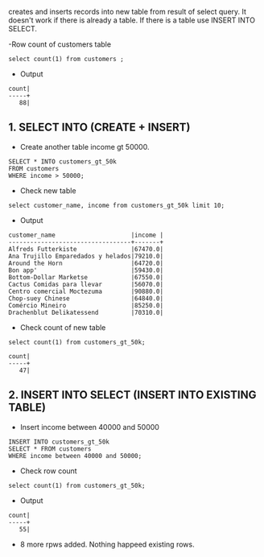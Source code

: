 creates and inserts records into new table from result of select query.
It doesn't work if there is already a table. If there is a table use INSERT INTO SELECT.

-Row count of customers table
```
select count(1) from customers ;
```

- Output
```
count|
-----+
   88|
```


## 1. SELECT INTO  (CREATE + INSERT)
- Create another table income gt 50000.
```
SELECT * INTO customers_gt_50k
FROM customers
WHERE income > 50000;
```

- Check new table
```
select customer_name, income from customers_gt_50k limit 10;
```

- Output
```
customer_name                     |income |
----------------------------------+-------+
Alfreds Futterkiste               |67470.0|
Ana Trujillo Emparedados y helados|79210.0|
Around the Horn                   |64720.0|
Bon app'                          |59430.0|
Bottom-Dollar Marketse            |67550.0|
Cactus Comidas para llevar        |56070.0|
Centro comercial Moctezuma        |90880.0|
Chop-suey Chinese                 |64840.0|
Comércio Mineiro                  |85250.0|
Drachenblut Delikatessend         |70310.0|
```

- Check count of new table
```
select count(1) from customers_gt_50k; 

count|
-----+
   47|
```

## 2. INSERT INTO SELECT (INSERT INTO EXISTING TABLE)
- Insert income between 40000 and 50000
```
INSERT INTO customers_gt_50k
SELECT * FROM customers
WHERE income between 40000 and 50000;
```
- Check row count
``` 
select count(1) from customers_gt_50k; 
```

- Output
```
count|
-----+
   55|
```
- 8 more rpws added. Nothing happeed existing rows.